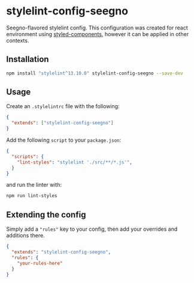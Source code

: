 # stylelint-config-seegno

Seegno-flavored stylelint config.
This configuration was created for react environment using [styled-components](https://www.styled-components.com/),
however it can be applied in other contexts.

## Installation

```sh
npm install "stylelint^13.10.0" stylelint-config-seegno --save-dev
```

## Usage

Create an `.stylelintrc` file with the following:

```json
{
  "extends": ["stylelint-config-seegno"]
}
```

Add the following `script` to your `package.json`:

```json
{
  "scripts": {
    "lint-styles": "stylelint './src/**/*.js'",
  }
}
```

and run the linter with:

```sh
npm run lint-styles
```

## Extending the config

Simply add a `"rules"` key to your config, then add your overrides and additions there.

```json
{
  "extends": "stylelint-config-seegno",
  "rules": {
    "your-rules-here"
  }
}
```
